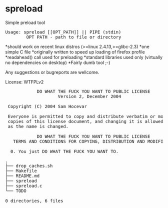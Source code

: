 spreload
========

Simple preload tool

<pre>
Usage: spreload [[OPT_PATH]] || PIPE (stdin)
		OPT_PATH - path to file or directory
</pre>

*should work on recent linux distros (>=linux 2.4.13,>=glibc-2.3)
*one simple C file
*originally written to speed up loading of firefox profile
*readahead() call used for preloading
*standard libraries used only (virtually no dependencies on desktop)
*Fairly dumb tool ;-)

Any suggestions or bugreports are wellcome.

License: WTFPLv2
<pre>
            DO WHAT THE FUCK YOU WANT TO PUBLIC LICENSE
                    Version 2, December 2004

 Copyright (C) 2004 Sam Hocevar <sam@hocevar.net>

 Everyone is permitted to copy and distribute verbatim or modified
 copies of this license document, and changing it is allowed as long
 as the name is changed.

            DO WHAT THE FUCK YOU WANT TO PUBLIC LICENSE
   TERMS AND CONDITIONS FOR COPYING, DISTRIBUTION AND MODIFICATION

  0. You just DO WHAT THE FUCK YOU WANT TO.
</pre>

<pre>
.
├── drop_caches.sh
├── Makefile
├── README.md
├── spreload
├── spreload.c
└── TODO

0 directories, 6 files
</pre>
